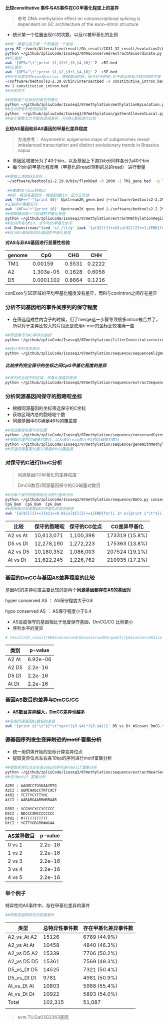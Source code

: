 **比较constitutive 事件与AS事件在CG甲基化程度上的差异**

> 参考   DNA-methylation effect on cotranscriptional splicing
> is dependent on GC architecture of the exon–intron
> structure  

+ 统计某一个位置出现`CG`的次数，以及`CG`被甲基化的比例

```bash
##统一保留内含子第一个和最后一个坐标
grep RI ~/work/Alternative/result/Gh_result/CO31_32_result/evolution2/A2_AS.txt |grep PB|cut -f3,4 >1
python ~/github/zpliuCode/Isoseq3/04ASconserved/extractAScoordinate.py  1 1 2
##RI坐标
awk '{OFS="\t";print $1,$2+1,$3,$4,$6}' 2  >RI.bed
##SE坐标
awk '{OFS="\t";print $1,$2,$3+1,$4,$6}' 2  >SE.bed
##对于组成型的exon和intron，根据基因的链，赋予对于的链,对于超出原有注释范围的不管
~/software/bedtools2-2.29.0/bin/intersectBed -a constitutive_intron.bed -loj -b ../TM1_gene.bed |awk '$4!="."{OFS="\t";print $1,$2,$3,$7,$9}' >1 
mv 1 constitutive_intron.bed	
##分割文件

##提取每个坐标处的是否甲基化
python ~/github/zpliuCode/Isoseq3/07methylation/methylationByLocation.py  ~/work/Alternative/data/Ga_genome/G.arboreum.Chr.v1.0.fasta  /data/cotton/zhenpingliu/QingxinSong_GB_DNAmethlation/A2/Rep1/02deduplicate_methylation/CpG_fdr_sorted.bam 1 3
##合并所有的任务的结果
python  ~/github/zpliuCode/Isoseq3/07methylation/gatherAlleventLocal.py conExon_methylation.txt
##由于基数太大可能会造成差异，只对AS基因进行比较
```

**比较AS基因和非AS基因的甲基化差异程度**

> 方法参考：   Asymmetric epigenome maps of subgenomes reveal imbalanced transcription and distinct evolutionary trends in Brassica napus  

+ 基因区域被分为了40个bin，以及基因上下游2kb分同样各分为40个bin
+ 每个bin的甲基化程度用（甲基化的read/测到的总的read） 进行衡量

```bash
##提取上游的2kb坐标
 ~/software/bedtools2-2.29.0/bin/flankBed -b 2000 -i TM1_gene.bed  -g TM1_chromsome.bed |awk '$NF=="+"&&NR%2==1{print $0}$NF=="-"&&NR%2==0{print $0}' >Upstream2K_gene.bed
 
 ##做成40个bin的窗口
 ##统一用远离基因的一端做起始bin，区分正负链
awk '$NF=="-"{print $0}' Upstream2K_gene.bed |~/software/bedtools2-2.29.0/bin/windowMaker -b - -n 40 -i srcwinnum -reverse >Upstream2k_40bin.bed
#正链则不需要反向
awk '$NF=="+"{print $0}' Upstream2K_gene.bed |~/software/bedtools2-2.29.0/bin/windowMaker -b - -n 40 -i srcwinnum >>Upstream2k_40bin.bed
##提取基因某一个区域的甲基化程度
python ~/github/zpliuCode/Isoseq3/07methylation/extractMethylationRegion.py  gene_40bin.bed /data/cotton/zhenpingliu/QingxinSong_GB_DNAmethlation/TM1/Rep1/02deduplicate_methylation/CpG_fdr_sorted.bam gene_40bin_CpG.txt 
##合并所有的bin，求平均的甲基化水平
cat Downstream/*|sed 's/_/\t/g' |awk '{a[$2][1]+=$3;a[$2][2]+=1;}END{for(i in a){print i "\t"a[i][1]/a[i][2]}}'|sort -k1,1n|less
##区分AS基因和非AS基因的甲基化程度

```

**对AS与非AS基因进行显著性检验**

| genome | CpG       | CHG    | CHH    |
| ------ | --------- | ------ | ------ |
| TM1    | 0.00159   | 0.5531 | 0.2222 |
| A2     | 1.303e-05 | 0.1628 | 0.6058 |
| D5     | 0.0001102 | 0.8664 | 0.1216 |



conExon与SE区域的平均甲基化程度没有差异，而RI与conIntron之间存在差异



### 分析不同基因组的事件间序列的保守程度

+ 在筛选组成性内含子的时候，用了merge这一步骤导致很多intron被合并了，所以对于差异比较大的片段还是使用k-mer的坐标比较准确一些

```bash
##筛选保守的AS事件的坐标
python ~/github/zpliuCode/Isoseq3/07methylation/filterConstitutiveintronByKmer.py  ~/work/Alternative/result/Gh_result/06ASconserved/test2/A2_vs_At/AS_kmer.txt A2RI_2_Atintron.txt  A2RI_2_Atintron_filter.txt 

##统计序列变异情况
python ~/github/zpliuCode/Isoseq3/07methylation/sequence/sequenceAligment.py ~/work/Alternative/data/Ga_genome/G.arboreum.Chr.v1.0.fasta ~/work/Alternative/data//Ghirsutum_genome_HAU_v1.0/Ghirsutum_genome_HAU_v1.0.fasta A2_CI.txt At_RI.txt Donor_variant.txt Acceptor_variant.txt SequenceIdentity

```

##### 比较序列完全保守的坐标之间CpG甲基化程度的差异

```bash
##序列完全保守的区域，甲基化程度的差异
python ~/github/zpliuCode/Isoseq3/07methylation/sequence/extractSequenceMthylation.py  /data/cotton/zhenpingliu/QingxinSong_GB_DNAmethlation/D5/Rep1/02deduplicate_methylation/CpG_fdr_sorted.bam /data/cotton/zhenpingliu/QingxinSong_GB_DNAmethlation/TM1/Rep1/02deduplicate_methylation/CpG_fdr_sorted.bam D5RI_2_DtCI_identity.txt  1

```

### 分析同源基因间保守的胞嘧啶坐标

+ 根据同源基因的坐标筛选保守的C坐标
+ 获取区域内总的胞嘧啶个数
+ ~~同源基因中CG满足40%的覆盖度~~

```bash
##筛选胞嘧啶保守的位置
python ~/github/zpliuCode/Isoseq3/07methylation/sequence/conservedCytosine.py ~/work/Alternative/data/Ga_genome/G.arboreum.Chr.v1.0.fasta ~/work/Alternative/data/Ghirsutum_genome_HAU_v1.0/Ghirsutum_genome_HAU_v1.0.fasta ../coordinate/A2_homolog_gene.bed  ../coordinate/At_homolog_gene.bed  A2_At_conservedCystoin.txt
##获取区域内CG碱基对数目，以及满足read数大于3的CG碱基对数目
python ~/github/zpliuCode/Isoseq3/07methylation/sequence/geneWithMethylatedCytosinesCount.py  CpG1.bam CpG2.bam geneLocation.txt genome.fa
##筛选同源基因长度CG满足40%的覆盖度

```

### 对保守的C进行DmC分析

> 同源基因CG甲基化的差异程度：
>
> DmCG数目/同源基因保守的CG碱基对数目

```bash
##对每个保守的胞嘧啶位点进行差异分析
python ~/github/zpliuCode/Isoseq3/07methylation/sequence/DmCG.py conservedCytosine.txt  conservedCytosineRatio.txt CpG_Bam 
CpG_Bam  CpG_Bam  CpG_Bam 
##获取每对同源基因CG甲基化的差异程度
awk '{a[$5][1]+=1}$11<=0.01{a[$5][2]+=1}END{for(i in a){print i"\t"a[i][1]"\t"a[i][2]}}' conservedCytosineCpG.txt|awk '$3==""{print $1"\t"$2"\t0\t0.0"}$3!=""{print $0"\t"$3/$2}'

```

| 比较     | 保守的胞嘧啶 | 保守的CG位点 | CG差异甲基化   |
| -------- | ------------ | ------------ | -------------- |
| A2 vs At | 10,613,071   | 1,100,398    | 173319 (15.8%) |
| D5 vs Dt | 12,278,190   | 1,272,223    | 175363 (13.8%) |
| A2 vs D5 | 10,180,352   | 1,086,003    | 207524 (19.1%) |
| At vs Dt | 11,622,245   | 1,226,762    | 210935 (17.2%) |
|          |              |              |                |

### 基因的DmCG与基因AS差异程度的比较

基因AS的差异程度主要比较的是两个**同源基因都存在AS的基因对**

hyper conserved AS ： AS保守程度大于0.8

hypo conserved AS   ： AS保守程度小于0.4

+ AS高度保守的基因相比于低度保守基因，DmCG/CG 比例更小
+ 序列水平的变异

```bash
# result/Gh_result/06ASconserved/02conservedAS/quantifyASconserveRatio
```

| 类别  | p-value  |
| ----- | -------- |
| A2 At | 6.92e-06 |
| A2 D5 | 2.2e-16  |
| D5 Dt | 2.2e-16  |
| At Dt | 2.2e-16  |



### 基因AS数目的差异与DmCG/CG

+ **AS数目差异越大，DmCG差异也越多**

```bash
##获取同源基因AS数目的差值
awk '{print $1"\t"$2"\t"sqrt(($3-$4)*($3-$4))}' D5_vs_Dt_AScount_DmCG.txt
```

### ~~源基因序列发生变异附近的motif 富集分析~~

+ 统一用供体开始的坐标计算变异位点
+ 提取变异位点左右各10bp的序列进行motif富集分析

```bash
##提取变异位点左右各10bp的序列进行motif富集分析
python ~/github/zpliuCode/Isoseq3/07methylation/sequence/extractNearSequenceVarant.py genome1.fa genom2.fa sequenceVariant.txt motif20bp.fa
##进行motif 富集分析

A2RI : AAGMCCTGSKAAYMTG
A2CI : GGMCHAGCCTRTCACT
AtRI : TCTTYCYTTYHC
AtCI : AARARGAARRWRRAAR

D5RI : VCCHYCYCCYCCCCC
D5CI : NDCCCSMCCCCCCCC
DtRI : MTTTTTTTTTTT
DtCI : YGTTYGRGRMAWGAA
```

| AS差异数目 | p-value |
| ---------- | ------- |
| 0 vs 1     | 2.2e-16 |
| 1 vs 2     | 2.2e-16 |
| 2 vs 3     | 2.2e-16 |
| 3 vs 4     | 2.2e-16 |
| 4 vs 5     | 2.2e-16 |



### 举个例子

特异性的AS事件中，存在甲基化差异的事件

```bash
##获取亚组特异性的剪接事件


```



| 类型        | 总特异性事件数 | 存在甲基化差异事件数 |
| ----------- | -------------- | -------------------- |
| A2_vs_At A2 | 15126          | 6789 (44.9%)         |
| A2_vs At At | 10458          | 4840 (46.3%)         |
| A2_vs D5 A2 | 15339          | 7706 (50.2%)         |
| A2_vs D5 D5 | 15361          | 7569 (49.3%)         |
| D5_vs_Dt D5 | 14525          | 7321 (50.4%)         |
| D5_vs_Dt Dt | 9781           | 4981 (50.9%)         |
| At_vs_Dt At | 10803          | 5988 (55.4%)         |
| At_vs_Dt Dt | 10922          | 5893 (54.0%)         |
| Total       | 102,315        | 51,087               |
|             |                |                      |

> evm.TU.Ga03G2363基因





























